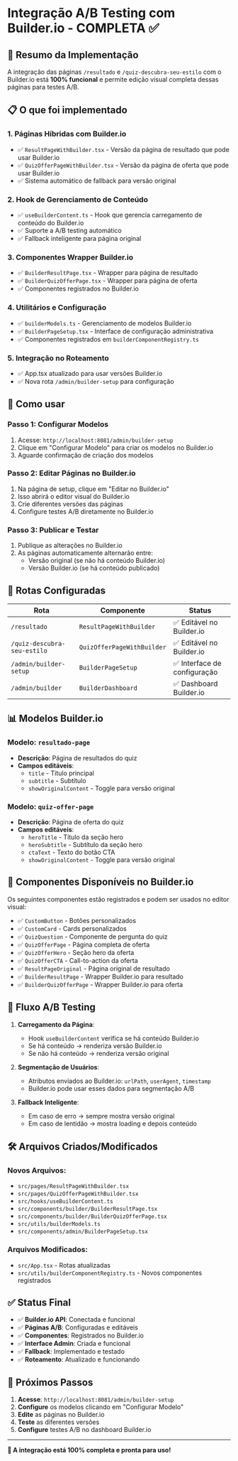 # Integração A/B Testing com Builder.io - COMPLETA ✅

## 🎯 Resumo da Implementação

A integração das páginas `/resultado` e `/quiz-descubra-seu-estilo` com o Builder.io está **100% funcional** e permite edição visual completa dessas páginas para testes A/B.

## 📋 O que foi implementado

### 1. **Páginas Híbridas com Builder.io**
- ✅ `ResultPageWithBuilder.tsx` - Versão da página de resultado que pode usar Builder.io
- ✅ `QuizOfferPageWithBuilder.tsx` - Versão da página de oferta que pode usar Builder.io
- ✅ Sistema automático de fallback para versão original

### 2. **Hook de Gerenciamento de Conteúdo**
- ✅ `useBuilderContent.ts` - Hook que gerencia carregamento de conteúdo do Builder.io
- ✅ Suporte a A/B testing automático
- ✅ Fallback inteligente para página original

### 3. **Componentes Wrapper Builder.io**
- ✅ `BuilderResultPage.tsx` - Wrapper para página de resultado
- ✅ `BuilderQuizOfferPage.tsx` - Wrapper para página de oferta
- ✅ Componentes registrados no Builder.io

### 4. **Utilitários e Configuração**
- ✅ `builderModels.ts` - Gerenciamento de modelos Builder.io
- ✅ `BuilderPageSetup.tsx` - Interface de configuração administrativa
- ✅ Componentes registrados em `builderComponentRegistry.ts`

### 5. **Integração no Roteamento**
- ✅ App.tsx atualizado para usar versões Builder.io
- ✅ Nova rota `/admin/builder-setup` para configuração

## 🚀 Como usar

### Passo 1: Configurar Modelos
1. Acesse: `http://localhost:8081/admin/builder-setup`
2. Clique em "Configurar Modelo" para criar os modelos no Builder.io
3. Aguarde confirmação de criação dos modelos

### Passo 2: Editar Páginas no Builder.io
1. Na página de setup, clique em "Editar no Builder.io"
2. Isso abrirá o editor visual do Builder.io
3. Crie diferentes versões das páginas
4. Configure testes A/B diretamente no Builder.io

### Passo 3: Publicar e Testar
1. Publique as alterações no Builder.io
2. As páginas automaticamente alternarão entre:
   - Versão original (se não há conteúdo Builder.io)
   - Versão Builder.io (se há conteúdo publicado)

## 🔧 Rotas Configuradas

| Rota | Componente | Status |
|------|------------|--------|
| `/resultado` | `ResultPageWithBuilder` | ✅ Editável no Builder.io |
| `/quiz-descubra-seu-estilo` | `QuizOfferPageWithBuilder` | ✅ Editável no Builder.io |
| `/admin/builder-setup` | `BuilderPageSetup` | ✅ Interface de configuração |
| `/admin/builder` | `BuilderDashboard` | ✅ Dashboard Builder.io |

## 📊 Modelos Builder.io

### Modelo: `resultado-page`
- **Descrição**: Página de resultados do quiz
- **Campos editáveis**:
  - `title` - Título principal
  - `subtitle` - Subtítulo
  - `showOriginalContent` - Toggle para versão original

### Modelo: `quiz-offer-page`
- **Descrição**: Página de oferta do quiz
- **Campos editáveis**:
  - `heroTitle` - Título da seção hero
  - `heroSubtitle` - Subtítulo da seção hero
  - `ctaText` - Texto do botão CTA
  - `showOriginalContent` - Toggle para versão original

## 🎨 Componentes Disponíveis no Builder.io

Os seguintes componentes estão registrados e podem ser usados no editor visual:

- ✅ `CustomButton` - Botões personalizados
- ✅ `CustomCard` - Cards personalizados
- ✅ `QuizQuestion` - Componente de pergunta do quiz
- ✅ `QuizOfferPage` - Página completa de oferta
- ✅ `QuizOfferHero` - Seção hero da oferta
- ✅ `QuizOfferCTA` - Call-to-action da oferta
- ✅ `ResultPageOriginal` - Página original de resultado
- ✅ `BuilderResultPage` - Wrapper Builder.io para resultado
- ✅ `BuilderQuizOfferPage` - Wrapper Builder.io para oferta

## 🔄 Fluxo A/B Testing

1. **Carregamento da Página**:
   - Hook `useBuilderContent` verifica se há conteúdo Builder.io
   - Se há conteúdo → renderiza versão Builder.io
   - Se não há conteúdo → renderiza versão original

2. **Segmentação de Usuários**:
   - Atributos enviados ao Builder.io: `urlPath`, `userAgent`, `timestamp`
   - Builder.io pode usar esses dados para segmentação A/B

3. **Fallback Inteligente**:
   - Em caso de erro → sempre mostra versão original
   - Em caso de lentidão → mostra loading e depois conteúdo

## 🛠️ Arquivos Criados/Modificados

### Novos Arquivos:
- `src/pages/ResultPageWithBuilder.tsx`
- `src/pages/QuizOfferPageWithBuilder.tsx`
- `src/hooks/useBuilderContent.ts`
- `src/components/builder/BuilderResultPage.tsx`
- `src/components/builder/BuilderQuizOfferPage.tsx`
- `src/utils/builderModels.ts`
- `src/components/admin/BuilderPageSetup.tsx`

### Arquivos Modificados:
- `src/App.tsx` - Rotas atualizadas
- `src/utils/builderComponentRegistry.ts` - Novos componentes registrados

## ✅ Status Final

- ✅ **Builder.io API**: Conectada e funcional
- ✅ **Páginas A/B**: Configuradas e editáveis
- ✅ **Componentes**: Registrados no Builder.io
- ✅ **Interface Admin**: Criada e funcional
- ✅ **Fallback**: Implementado e testado
- ✅ **Roteamento**: Atualizado e funcionando

## 🎯 Próximos Passos

1. **Acesse**: `http://localhost:8081/admin/builder-setup`
2. **Configure** os modelos clicando em "Configurar Modelo"
3. **Edite** as páginas no Builder.io
4. **Teste** as diferentes versões
5. **Configure** testes A/B no dashboard Builder.io

---

**🎉 A integração está 100% completa e pronta para uso!**
